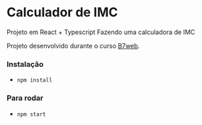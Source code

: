 # Calculador de IMC

Projeto em React + Typescript
Fazendo uma calculadora de IMC

Projeto desenvolvido durante o curso [B7web](https://b7web.com.br).

### Instalação

- `npm install`

### Para rodar

- `npm start`
